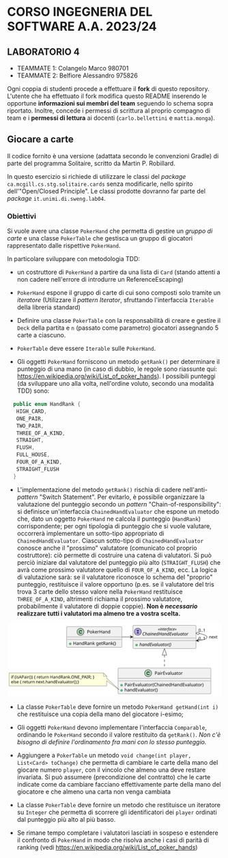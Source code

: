 # CORSO INGEGNERIA DEL SOFTWARE A.A. 2023/24

## LABORATORIO 4

* TEAMMATE 1: Colangelo Marco      980701
* TEAMMATE 2: Belfiore Alessandro  975826

Ogni coppia di studenti procede a effettuare il **fork** di questo repository.
L'utente che ha effettuato il fork modifica questo README inserendo le opportune **informazioni sui
membri del team** seguendo lo schema sopra riportato.
Inoltre, concede i permessi di scrittura al proprio compagno di team e i **permessi di lettura** ai
docenti (`carlo.bellettini` e `mattia.monga`).


## Giocare a carte

Il codice fornito è una versione (adattata secondo le convenzioni Gradle) di parte del 
programma Solitaire, scritto da Martin P. Robillard. 

In questo esercizio si richiede di utilizzare le classi del *package*
`ca.mcgill.cs.stg.solitaire.cards` senza modificarle, nello spirito
dell'"Open/Closed Principle". Le classi prodotte dovranno far parte del
*package* `it.unimi.di.sweng.lab04`.

### Obiettivi

Si vuole avere una classe `PokerHand` che permetta di gestire un _gruppo di
carte_ e una classe `PokerTable` che gestisca un gruppo di giocatori rappresentato dalle rispettive `PokerHand`.

In particolare sviluppare con metodologia TDD:

- un costruttore di `PokerHand` a partire da una lista di `Card` (stando attenti a non cadere nell'errore 
  di introdurre un ReferenceEscaping)

- `PokerHand` espone il gruppo di carte di cui sono composti solo
  tramite un *iteratore* (Utilizzare il *pattern Iterator*, sfruttando l'interfaccia `Iterable` della
  libreria standard)

- Definire una classe `PokerTable` con la responsabilità di creare e gestire il `Deck` della partita e `n` 
  (passato come parametro) giocatori assegnando 5 carte a ciascuno.

- `PokerTable` deve essere `Iterable` sulle `PokerHand`.

- Gli oggetti `PokerHand` forniscono un metodo `getRank()` per determinare il
  punteggio di una mano (in caso di dubbio, le regole sono riassunte qui:
  https://en.wikipedia.org/wiki/List_of_poker_hands). I possibili punteggi (da sviluppare uno alla volta, 
  nell'ordine voluto, secondo una modalità TDD) sono:
  
```java
  public enum HandRank {
   HIGH_CARD,
   ONE_PAIR,
   TWO_PAIR,
   THREE_OF_A_KIND,
   STRAIGHT,
   FLUSH,
   FULL_HOUSE,
   FOUR_OF_A_KIND,
   STRAIGHT_FLUSH
  }
```
  
- L'implementazione del metodo `getRank()` rischia di cadere nell'anti-*pattern*
  "Switch Statement". Per evitarlo, è
  possibile organizzare la valutazione del punteggio secondo un *pattern*
  "Chain-of-responsibility": si definisce un'interfaccia `ChainedHandEvaluator`
  che espone un metodo che, dato un oggetto `PokerHand` ne calcola il punteggio
  (`HandRank`) corrispondente; per ogni tipologia di punteggio che si vuole
  valutare, occorrerà implementare un sotto-tipo appropriato di
  `ChainedHandEvaluator`. Ciascun sotto-tipo di `ChainedHandEvaluator` conosce
  anche il "prossimo" valutatore (comunicato col proprio costruttore): ciò
  permette di costruire una catena di valutatori. Si può perciò iniziare dal
  valutatore del punteggio più alto (`STRAIGHT_FLUSH`) che avrà come prossimo
  valutatore quello di `FOUR_OF_A_KIND`, ecc. La logica di valutazione sarà: se
  il valutatore riconosce lo schema del "proprio" punteggio, restituisce il
  valore opportuno (p.es. se il valutatore del tris trova 3 carte dello stesso
  valore nella `PokerHand` restituisce `THREE_OF_A_KIND`, altrimenti richiama il
  prossimo valutatore, probabilmente il valutatore di doppie coppie). **Non è
  _necessario_ realizzare tutti i valutatori ma almeno tre a vostra scelta.**
  
![](PokerHandChain.svg)

- La classe `PokerTable` deve fornire un metodo `PokerHand getHand(int i)` che
    restituisce una copia della mano del giocatore i-esimo;

- Gli oggetti `PokerHand` devono implementare l'interfaccia `Comparable`,
  ordinando le `PokerHand` secondo il valore restituito da `getRank()`. _Non c'è
  bisogno di definire l'ordinamento fra mani con lo stesso punteggio._

- Aggiungere a `PokerTable` un metodo `void change(int player, List<Card> toChange)` 
  che permetta di cambiare le carte della mano del giocare numero
  `player`, con il vincolo che almeno una deve restare invariata.
  Si può assumere (precondizione del contratto) che le carte indicate come da cambiare facciano 
  effettivamente parte della mano del giocatore e che almeno una carta non venga cambiata

- La classe `PokerTable` deve fornire un metodo che restituisce un iteratore su
  `Integer` che permetta di scorrere gli identificatori dei `player`
  ordinati dal punteggio più alto al più basso.
  
- Se rimane tempo completare i valutatori lasciati in sospeso e estendere
  il confronto di `PokerHand` in modo che risolva anche i casi di parità di
  ranking (vedi https://en.wikipedia.org/wiki/List_of_poker_hands)
